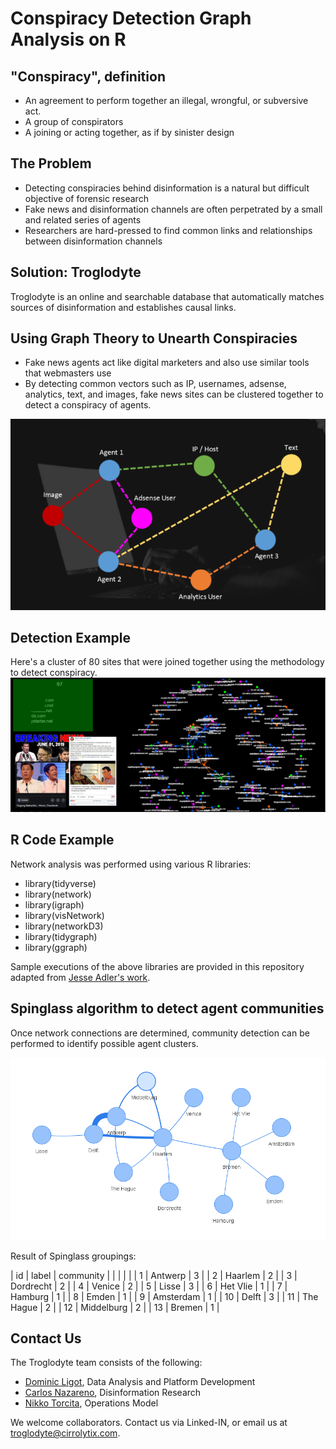 # Conspiracy Detection Graph Analysis on R

## "Conspiracy", definition

* An agreement to perform together an illegal, wrongful, or subversive act.
* A group of conspirators
* A joining or acting together, as if by sinister design

## The Problem

* Detecting conspiracies behind disinformation is a natural but difficult objective of forensic research
* Fake news and disinformation channels are often perpetrated by a small and related series of agents
* Researchers are hard-pressed to find common links and relationships between disinformation channels

## Solution: Troglodyte

Troglodyte is an online and searchable database that automatically matches sources of disinformation and establishes causal links. 

## Using Graph Theory to Unearth Conspiracies

* Fake news agents act like digital marketers and also use similar tools that webmasters use
* By detecting common vectors such as IP, usernames, adsense, analytics, text, and images, fake news sites can be clustered together to detect a conspiracy of agents. 

![alt text](https://github.com/docligot/conspiracy-detection-r/blob/master/connections.png "Connections")

## Detection Example

Here's a cluster of 80 sites that were joined together using the methodology to detect conspiracy. 
![alt text](https://github.com/docligot/conspiracy-detection-r/blob/master/conspiracy_detection.png "Conspiracy detection")

## R Code Example

Network analysis was performed using various R libraries: 

* library(tidyverse)
* library(network)
* library(igraph)
* library(visNetwork)
* library(networkD3)
* library(tidygraph)
* library(ggraph)

Sample executions of the above libraries are provided in this repository adapted from [Jesse Adler's work](https://www.jessesadler.com/post/network-analysis-with-r/).

## Spinglass algorithm to detect agent communities

Once network connections are determined, community detection can be performed to identify possible agent clusters.  

![alt text](https://github.com/docligot/conspiracy-detection-r/blob/master/network_sample.png "Network Sample")

Result of Spinglass groupings: 

| id | label | community |
| <int> | <chr> | <dbl> |
| 1 | Antwerp | 3 |
| 2 | Haarlem | 2 |
| 3 | Dordrecht | 2 |
| 4 | Venice | 2 |
| 5 | Lisse | 3 |
| 6 | Het Vlie | 1 |
| 7 | Hamburg | 1 |
| 8 | Emden | 1 |
| 9 | Amsterdam | 1 |
| 10 | Delft | 3 |
| 11 | The Hague | 2 |
| 12 | Middelburg | 2 |
| 13 | Bremen | 1 |

## Contact Us

The Troglodyte team consists of the following: 

* [Dominic Ligot](https://www.linkedin.com/in/docligot/), Data Analysis and Platform Development
* [Carlos Nazareno](https://www.linkedin.com/in/object404/), Disinformation Research
* [Nikko Torcita](https://www.linkedin.com/in/nikko-torcita/), Operations Model 

We welcome collaborators. Contact us via Linked-IN, or email us at troglodyte@cirrolytix.com.

